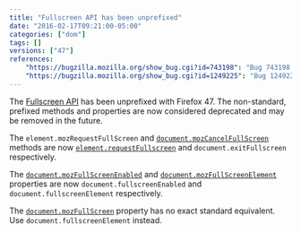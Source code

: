 ```yaml
---
title: "Fullscreen API has been unprefixed"
date: "2016-02-17T09:21:00-05:00"
categories: ["dom"]
tags: []
versions: ["47"]
references:
    "https://bugzilla.mozilla.org/show_bug.cgi?id=743198": "Bug 743198 - Unprefix the DOM fullscreen API"
    "https://bugzilla.mozilla.org/show_bug.cgi?id=1249225": "Bug 1249225 - Remove the prefixed fullscreen API"
---
```

The [Fullscreen API](https://developer.mozilla.org/en-US/docs/Web/API/Fullscreen_API) has been unprefixed with Firefox 47. The non-standard, prefixed methods and properties are now considered deprecated and may be removed in the future.

The `element.mozRequestFullScreen` and [`document.mozCancelFullScreen`](https://developer.mozilla.org/en-US/docs/Web/API/Document/mozCancelFullScreen) methods are now [`element.requestFullscreen`](https://developer.mozilla.org/en-US/docs/Web/API/Element/requestFullScreen) and `document.exitFullscreen` respectively.

The [`document.mozFullScreenEnabled`](https://developer.mozilla.org/en-US/docs/Web/API/Document/mozFullScreenEnabled) and [`document.mozFullScreenElement`](https://developer.mozilla.org/en-US/docs/Web/API/Document/mozFullScreenElement) properties are now `document.fullscreenEnabled` and `document.fullscreenElement` respectively.

The [`document.mozFullScreen`](https://developer.mozilla.org/en-US/docs/Web/API/Document/mozFullScreen) property has no exact standard equivalent. Use `document.fullscreenElement` instead.
